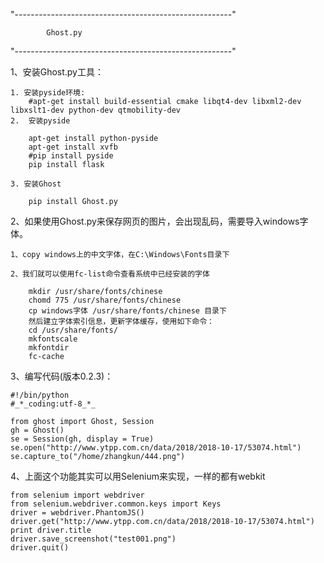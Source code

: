 "------------------------------------------------------"

			Ghost.py

"------------------------------------------------------"

1、安装Ghost.py工具：

	1. 安装pyside环境:
		#apt-get install build-essential cmake libqt4-dev libxml2-dev libxslt1-dev python-dev qtmobility-dev
	2.  安装pyside

		apt-get install python-pyside
		apt-get install xvfb
		#pip install pyside
		pip install flask

	3. 安装Ghost

		pip install Ghost.py

2、如果使用Ghost.py来保存网页的图片，会出现乱码，需要导入windows字体。

	1、copy windows上的中文字体，在C:\Windows\Fonts目录下

	2、我们就可以使用fc-list命令查看系统中已经安装的字体

		mkdir /usr/share/fonts/chinese
		chomd 775 /usr/share/fonts/chinese
		cp windows字体 /usr/share/fonts/chinese 目录下
		然后建立字体索引信息，更新字体缓存，使用如下命令：
		cd /usr/share/fonts/
		mkfontscale
		mkfontdir
		fc-cache

3、编写代码(版本0.2.3)：

	#!/bin/python
	#_*_coding:utf-8_*_

	from ghost import Ghost, Session
	gh = Ghost() 
	se = Session(gh, display = True)
	se.open("http://www.ytpp.com.cn/data/2018/2018-10-17/53074.html")
	se.capture_to("/home/zhangkun/444.png")
	
4、上面这个功能其实可以用Selenium来实现，一样的都有webkit

	from selenium import webdriver
	from selenium.webdriver.common.keys import Keys
	driver = webdriver.PhantomJS()
	driver.get("http://www.ytpp.com.cn/data/2018/2018-10-17/53074.html")
	print driver.title
	driver.save_screenshot("test001.png")
	driver.quit()




